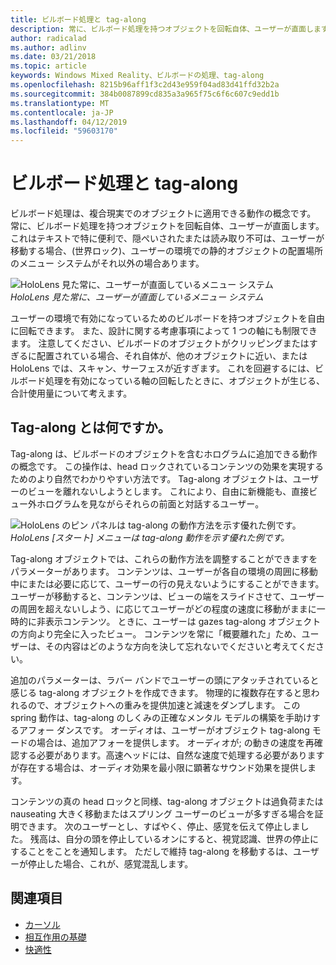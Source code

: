 ```yaml
---
title: ビルボード処理と tag-along
description: 常に、ビルボード処理を持つオブジェクトを回転自体、ユーザーが直面します。
author: radicalad
ms.author: adlinv
ms.date: 03/21/2018
ms.topic: article
keywords: Windows Mixed Reality、ビルボードの処理、tag-along
ms.openlocfilehash: 8215b96aff1f3c2d43e959f04ad83d41ffd32b2a
ms.sourcegitcommit: 384b0087899cd835a3a965f75c6f6c607c9edd1b
ms.translationtype: MT
ms.contentlocale: ja-JP
ms.lasthandoff: 04/12/2019
ms.locfileid: "59603170"
---
```

# <a name="billboarding-and-tag-along"></a>ビルボード処理と tag-along

ビルボード処理は、複合現実でのオブジェクトに適用できる動作の概念です。 常に、ビルボード処理を持つオブジェクトを回転自体、ユーザーが直面します。 これはテキストで特に便利で、隠ぺいされたまたは読み取り不可は、ユーザーが移動する場合、(世界ロック)、ユーザーの環境での静的オブジェクトの配置場所のメニュー システムがそれ以外の場合あります。

![HoloLens 見た常に、ユーザーが直面しているメニュー システム](images/billboarding-fragments.gif)<br>
*HoloLens 見た常に、ユーザーが直面しているメニュー システム*

ユーザーの環境で有効になっているためのビルボードを持つオブジェクトを自由に回転できます。 また、設計に関する考慮事項によって 1 つの軸にも制限できます。 注意してください、ビルボードのオブジェクトがクリッピングまたはすぎるに配置されている場合、それ自体が、他のオブジェクトに近い、または HoloLens では、スキャン、サーフェスが近すぎます。 これを回避するには、ビルボード処理を有効になっている軸の回転したときに、オブジェクトが生じる、合計使用量について考えます。

## <a name="what-is-a-tag-along"></a>Tag-along とは何ですか。

Tag-along は、ビルボードのオブジェクトを含むホログラムに追加できる動作の概念です。 この操作は、head ロックされているコンテンツの効果を実現するためのより自然でわかりやすい方法です。 Tag-along オブジェクトは、ユーザーのビューを離れないしようとします。 これにより、自由に新機能も、直接ビュー外ホログラムを見ながらそれらの前面と対話するユーザー。

![HoloLens のピン パネルは tag-along の動作方法を示す優れた例です。](images/tagalong-1000px.jpg)<br>
*HoloLens [スタート] メニューは tag-along 動作を示す優れた例です。*

Tag-along オブジェクトでは、これらの動作方法を調整することができますをパラメーターがあります。 コンテンツは、ユーザーが各自の環境の周囲に移動中にまたは必要に応じて、ユーザーの行の見えないようにすることができます。 ユーザーが移動すると、コンテンツは、ビューの端をスライドさせて、ユーザーの周囲を超えないしよう、に応じてユーザーがどの程度の速度に移動がままに一時的に非表示コンテンツ。 ときに、ユーザーは gazes tag-along オブジェクトの方向より完全に入ったビュー。 コンテンツを常に「概要離れた」ため、ユーザーは、その内容はどのような方向を決して忘れないでくださいと考えてください。

追加のパラメーターは、ラバー バンドでユーザーの頭にアタッチされていると感じる tag-along オブジェクトを作成できます。 物理的に複数存在すると思われるので、オブジェクトへの重みを提供加速と減速をダンプします。 この spring 動作は、tag-along のしくみの正確なメンタル モデルの構築を手助けするアフォー ダンスです。 オーディオは、ユーザーがオブジェクト tag-along モードの場合は、追加アフォーを提供します。 オーディオが; の動きの速度を再確認する必要があります。高速ヘッドには、自然な速度で処理する必要がありますが存在する場合は、オーディオ効果を最小限に顕著なサウンド効果を提供します。

コンテンツの真の head ロックと同様、tag-along オブジェクトは過負荷または nauseating 大きく移動またはスプリング ユーザーのビューが多すぎる場合を証明できます。 次のユーザーとし、すばやく、停止、感覚を伝えて停止しました。 残高は、自分の頭を停止しているオンにすると、視覚認識、世界の停止にすることをことを通知します。 ただしで維持 tag-along を移動するは、ユーザーが停止した場合、これが、感覚混乱します。

## <a name="see-also"></a>関連項目
* [カーソル](cursors.md)
* [相互作用の基礎](interaction-fundamentals.md)
* [快適性](comfort.md)

